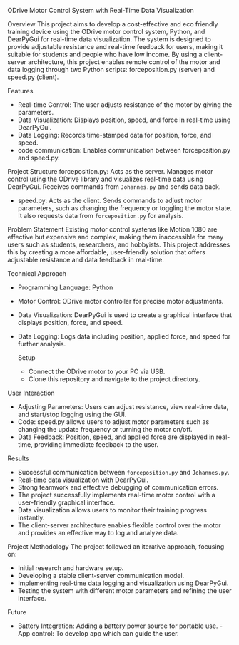 ODrive Motor Control System with Real-Time Data Visualization

Overview
This project aims to develop a cost-effective and eco friendly training device using the ODrive motor control system, Python, and DearPyGui for real-time data visualization. The system is designed to provide adjustable resistance and real-time feedback for users, making it suitable for students and people who have low income. By using a client-server architecture, this project enables remote control of the motor and data logging through two Python scripts: forceposition.py (server) and speed.py (client).

Features
- Real-time Control: The user adjusts resistance of the motor by giving the parameters.
- Data Visualization: Displays position, speed, and force in real-time using DearPyGui.
- Data Logging: Records time-stamped data for position, force, and speed.
- code communication: Enables communication between forceposition.py and speed.py.

Project Structure
forceposition.py: Acts as the server. Manages motor control using the ODrive library and visualizes real-time data using DearPyGui. Receives commands from `Johannes.py` and sends data back.
- speed.py: Acts as the client. Sends commands to adjust motor parameters, such as changing the frequency or toggling the motor state. It also requests data from `forceposition.py` for analysis.

Problem Statement
Existing motor control systems like Motion 1080 are effective but expensive and complex, making them inaccessible for many users such as students, researchers, and hobbyists. This project addresses this by creating a more affordable, user-friendly solution that offers adjustable resistance and data feedback in real-time.

Technical Approach
- Programming Language: Python
- Motor Control: ODrive motor controller for precise motor adjustments.
- Data Visualization: DearPyGui is used to create a graphical interface that displays position, force, and speed.
- Data Logging: Logs data including position, applied force, and speed for further analysis.

   Setup
   - Connect the ODrive motor to your PC via USB.
   - Clone this repository and navigate to the project directory.

User Interaction
- Adjusting Parameters: Users can adjust resistance, view real-time data, and start/stop logging using the GUI.
- Code: speed.py allows users to adjust motor parameters such as changing the update frequency or turning the motor on/off.
- Data Feedback: Position, speed, and applied force are displayed in real-time, providing immediate feedback to the user.

 Results
- Successful communication between `forceposition.py` and `Johannes.py`.
- Real-time data visualization with DearPyGui.
- Strong teamwork and effective debugging of communication errors.
- The project successfully implements real-time motor control with a user-friendly graphical interface.
- Data visualization allows users to monitor their training progress instantly.
- The client-server architecture enables flexible control over the motor and provides an effective way to log and analyze data.

Project Methodology
The project followed an iterative approach, focusing on:
- Initial research and hardware setup.
- Developing a stable client-server communication model.
- Implementing real-time data logging and visualization using DearPyGui.
- Testing the system with different motor parameters and refining the user interface.
  
Future
- Battery Integration: Adding a battery power source for portable use.
-App control: To develop app which can guide the user.

